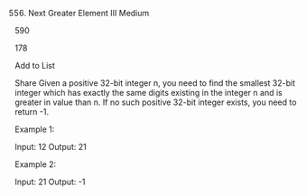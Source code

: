 556. Next Greater Element III Medium

590

178

Add to List

Share Given a positive 32-bit integer n, you need to find the smallest 32-bit integer which has exactly the same digits
existing in the integer n and is greater in value than n. If no such positive 32-bit integer exists, you need to return
-1.

Example 1:

Input: 12 Output: 21

Example 2:

Input: 21 Output: -1